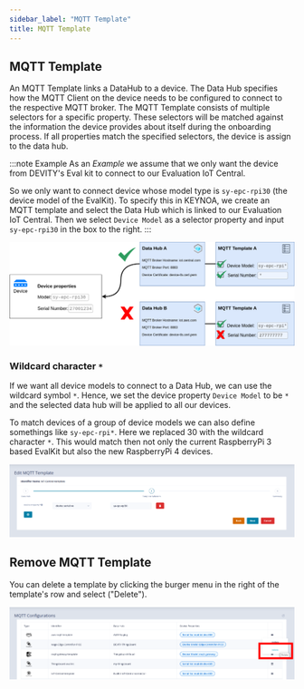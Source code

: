 ```yaml
---
sidebar_label: "MQTT Template"
title: MQTT Template
---
```



## MQTT Template

An MQTT Template links a DataHub to a device.
The Data Hub specifies how the MQTT Client on the device needs to be configured to connect to the respective MQTT broker.
The MQTT Template consists of multiple selectors for a specific property.
These selectors will be matched against the information the device provides about itself during the onboarding process. 
If all properties match the specified selectors, the device is assign to the data hub.

:::note Example
As an *Example* we assume that we only want the device from DEVITY's Eval kit to connect to our Evaluation IoT Central.

So we only want to connect device whose model type is `sy-epc-rpi30` (the device model of the EvalKit).
To specify this in KEYNOA, we create an MQTT template and select the Data Hub which is linked to our Evaluation IoT Central.
Then we select `Device Model` as a selector property and input `sy-epc-rpi30` in the box to the right.
:::

![mqtt-template-example](/img/KEYNOA/mqtt-template-concept.png)

### Wildcard character `*`
If we want all device models to connect to a Data Hub, we can use the wildcard symbol `*`.
Hence, we set the device property `Device Model` to be `*` and the selected data hub will be applied to all our devices.

To match devices of a group of device models we can also define somethings like `sy-epc-rpi*`.
Here we replaced 30 with the wildcard character `*`.
This would match then not only the current RaspberryPi 3 based EvalKit but also the new RaspberryPi 4 devices.

![remove-mqtt-template](/img/KEYNOA/MQTT-template-device-model.png)

## Remove MQTT Template
You can delete a template by clicking the burger menu in the right of the template's row and select ("Delete").


![remove-mqtt-template](/img/KEYNOA/MQTT-template-delete.png)
